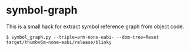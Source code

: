 # symbol-graph

This is a small hack for extract symbol reference graph from object code.
```
$ symbol_graph.py --triple=arm-none-eabi- --dom-tree=Reset target/thumbv6m-none-eabi/release/blinky 
```

